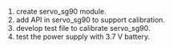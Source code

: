 1. create servo_sg90 module.
2. add API in servo_sg90 to support calibration.
3. develop test file to calibrate servo_sg90.
4. test the power supply with 3.7 V battery.

